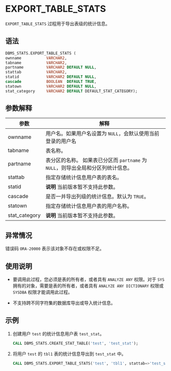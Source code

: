EXPORT_TABLE_STATS 
=======================================

`EXPORT_TABLE_STATS` 过程用于导出表级的统计信息。

语法 
-----------------------

```sql
DBMS_STATS.EXPORT_TABLE_STATS (
ownname           VARCHAR2, 
tabname           VARCHAR2, 
partname          VARCHAR2 DEFAULT NULL,
stattab           VARCHAR2, 
statid            VARCHAR2 DEFAULT NULL,
cascade           BOOLEAN  DEFAULT TRUE,
statown           VARCHAR2 DEFAULT NULL,
stat_category     VARCHAR2 DEFAULT DEFAULT_STAT_CATEGORY);
```



参数解释 
-------------------------



|      参数       |                                 解释                                 |
|---------------|--------------------------------------------------------------------|
| ownname       | 用户名。如果用户名设置为 `NULL`，会默认使用当前登录的用户名                                  |
| tabname       | 表名称。                                                               |
| partname      | 表分区的名称。 如果表已分区而 `partname` 为 `NULL`，则导出全局和分区列统计信息。 |
| stattab       | 指定存储统计信息用户表的表名。                                                    |
| statid        |  **说明**  当前版本暂不支持此参数。              |
| cascade       | 是否一并导出列级的统计信息。默认为 `TRUE`。                                          |
| statown       | 指定存储统计信息用户表的用户名称。                                                  |
| stat_category |  **说明**  当前版本暂不支持此参数。              |



异常情况 
-------------------------

错误码 `ORA-20000` 表示该对象不存在或权限不足。

使用说明 
-------------------------

* 要调用此过程，您必须是表的所有者，或者具有 `ANALYZE ANY` 权限。对于 `SYS` 拥有的对象，需要是表的所有者，或者具有 `ANALYZE ANY DICTIONARY` 权限或 `SYSDBA` 权限才能调用此过程。

  

* 不支持跨不同字符集的数据库导出或导入统计信息。

  




示例 
-----------------------

1. 创建用户 `test` 的统计信息用户表 `test_stat`。

   ```sql
   CALL DBMS_STATS.CREATE_STAT_TABLE('test', 'test_stat');
   ```

   

2. 将用户 `test` 的 `tbl1` 表的统计信息导出到 `test_stat` 中。

   ```sql
   CALL DBMS_STATS.EXPORT_TABLE_STATS('test', 'tbl1', stattab=>'test_stat', statown=>'test');
   ```

   



